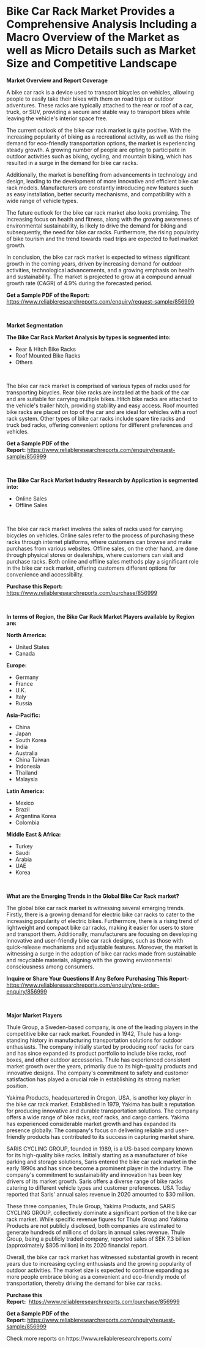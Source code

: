 <p><h1>Bike Car Rack Market Provides a Comprehensive Analysis Including a Macro Overview of the Market as well as Micro Details such as Market Size and Competitive Landscape</h1></p><p><strong>Market Overview and Report Coverage</strong></p>
<p><p>A bike car rack is a device used to transport bicycles on vehicles, allowing people to easily take their bikes with them on road trips or outdoor adventures. These racks are typically attached to the rear or roof of a car, truck, or SUV, providing a secure and stable way to transport bikes while leaving the vehicle's interior space free.</p><p>The current outlook of the bike car rack market is quite positive. With the increasing popularity of biking as a recreational activity, as well as the rising demand for eco-friendly transportation options, the market is experiencing steady growth. A growing number of people are opting to participate in outdoor activities such as biking, cycling, and mountain biking, which has resulted in a surge in the demand for bike car racks.</p><p>Additionally, the market is benefiting from advancements in technology and design, leading to the development of more innovative and efficient bike car rack models. Manufacturers are constantly introducing new features such as easy installation, better security mechanisms, and compatibility with a wide range of vehicle types.</p><p>The future outlook for the bike car rack market also looks promising. The increasing focus on health and fitness, along with the growing awareness of environmental sustainability, is likely to drive the demand for biking and subsequently, the need for bike car racks. Furthermore, the rising popularity of bike tourism and the trend towards road trips are expected to fuel market growth.</p><p>In conclusion, the bike car rack market is expected to witness significant growth in the coming years, driven by increasing demand for outdoor activities, technological advancements, and a growing emphasis on health and sustainability. The market is projected to grow at a compound annual growth rate (CAGR) of 4.9% during the forecasted period.</p></p>
<p><strong>Get a Sample PDF of the Report:</strong> <a href="https://www.reliableresearchreports.com/enquiry/request-sample/856999">https://www.reliableresearchreports.com/enquiry/request-sample/856999</a></p>
<p>&nbsp;</p>
<p><strong>Market Segmentation</strong></p>
<p><strong>The Bike Car Rack Market Analysis by types is segmented into:</strong></p>
<p><ul><li>Rear & Hitch Bike Racks</li><li>Roof Mounted Bike Racks</li><li>Others</li></ul></p>
<p>&nbsp;</p>
<p><p>The bike car rack market is comprised of various types of racks used for transporting bicycles. Rear bike racks are installed at the back of the car and are suitable for carrying multiple bikes. Hitch bike racks are attached to the vehicle's trailer hitch, providing stability and easy access. Roof mounted bike racks are placed on top of the car and are ideal for vehicles with a roof rack system. Other types of bike car racks include spare tire racks and truck bed racks, offering convenient options for different preferences and vehicles.</p></p>
<p><strong>Get a Sample PDF of the Report:</strong>&nbsp;<a href="https://www.reliableresearchreports.com/enquiry/request-sample/856999">https://www.reliableresearchreports.com/enquiry/request-sample/856999</a></p>
<p>&nbsp;</p>
<p><strong>The Bike Car Rack Market Industry Research by Application is segmented into:</strong></p>
<p><ul><li>Online Sales</li><li>Offline Sales</li></ul></p>
<p>&nbsp;</p>
<p><p>The bike car rack market involves the sales of racks used for carrying bicycles on vehicles. Online sales refer to the process of purchasing these racks through internet platforms, where customers can browse and make purchases from various websites. Offline sales, on the other hand, are done through physical stores or dealerships, where customers can visit and purchase racks. Both online and offline sales methods play a significant role in the bike car rack market, offering customers different options for convenience and accessibility.</p></p>
<p><strong>Purchase this Report:</strong>&nbsp; <a href="https://www.reliableresearchreports.com/purchase/856999">https://www.reliableresearchreports.com/purchase/856999</a></p>
<p>&nbsp;</p>
<p><strong>In terms of Region, the Bike Car Rack Market Players available by Region are:</strong></p>
<p>
    <p> <strong> North America: </strong>
        <ul>
            <li>United States</li>
            <li>Canada</li>
        </ul>
        </p> 
    <p> <strong> Europe: </strong>
        <ul>
            <li>Germany</li>
            <li>France</li>
            <li>U.K.</li>
            <li>Italy</li>
            <li>Russia</li>
        </ul>
        </p> 
    <p> <strong> Asia-Pacific: </strong>
        <ul>
            <li>China</li>
            <li>Japan</li>
            <li>South Korea</li>
            <li>India</li>
            <li>Australia</li>
            <li>China Taiwan</li>
            <li>Indonesia</li>
            <li>Thailand</li>
            <li>Malaysia</li>
        </ul>
        </p> 
    <p> <strong> Latin America: </strong>
        <ul>
            <li>Mexico</li>
            <li>Brazil</li>
            <li>Argentina Korea</li>
            <li>Colombia</li>
        </ul>
        </p> 
    <p> <strong> Middle East & Africa: </strong>
        <ul>
            <li>Turkey</li>
            <li>Saudi</li>
            <li>Arabia</li>
            <li>UAE</li>
            <li>Korea</li>
        </ul>
    </p>
    </p>
<p>&nbsp;</p>
<p><strong>What are the Emerging Trends in the Global Bike Car Rack market?</strong></p>
<p><p>The global bike car rack market is witnessing several emerging trends. Firstly, there is a growing demand for electric bike car racks to cater to the increasing popularity of electric bikes. Furthermore, there is a rising trend of lightweight and compact bike car racks, making it easier for users to store and transport them. Additionally, manufacturers are focusing on developing innovative and user-friendly bike car rack designs, such as those with quick-release mechanisms and adjustable features. Moreover, the market is witnessing a surge in the adoption of bike car racks made from sustainable and recyclable materials, aligning with the growing environmental consciousness among consumers.</p></p>
<p><strong>Inquire or Share Your Questions If Any Before Purchasing This Report</strong>- <a href="https://www.reliableresearchreports.com/enquiry/pre-order-enquiry/856999">https://www.reliableresearchreports.com/enquiry/pre-order-enquiry/856999</a></p>
<p>&nbsp;</p>
<p><strong>Major Market Players</strong></p>
<p><p>Thule Group, a Sweden-based company, is one of the leading players in the competitive bike car rack market. Founded in 1942, Thule has a long-standing history in manufacturing transportation solutions for outdoor enthusiasts. The company initially started by producing roof racks for cars and has since expanded its product portfolio to include bike racks, roof boxes, and other outdoor accessories. Thule has experienced consistent market growth over the years, primarily due to its high-quality products and innovative designs. The company's commitment to safety and customer satisfaction has played a crucial role in establishing its strong market position.</p><p>Yakima Products, headquartered in Oregon, USA, is another key player in the bike car rack market. Established in 1979, Yakima has built a reputation for producing innovative and durable transportation solutions. The company offers a wide range of bike racks, roof racks, and cargo carriers. Yakima has experienced considerable market growth and has expanded its presence globally. The company's focus on delivering reliable and user-friendly products has contributed to its success in capturing market share.</p><p>SARIS CYCLING GROUP, founded in 1989, is a US-based company known for its high-quality bike racks. Initially starting as a manufacturer of bike parking and storage solutions, Saris entered the bike car rack market in the early 1990s and has since become a prominent player in the industry. The company's commitment to sustainability and innovation has been key drivers of its market growth. Saris offers a diverse range of bike racks catering to different vehicle types and customer preferences. USA Today reported that Saris' annual sales revenue in 2020 amounted to $30 million.</p><p>These three companies, Thule Group, Yakima Products, and SARIS CYCLING GROUP, collectively dominate a significant portion of the bike car rack market. While specific revenue figures for Thule Group and Yakima Products are not publicly disclosed, both companies are estimated to generate hundreds of millions of dollars in annual sales revenue. Thule Group, being a publicly traded company, reported sales of SEK 7.3 billion (approximately $805 million) in its 2020 financial report.</p><p>Overall, the bike car rack market has witnessed substantial growth in recent years due to increasing cycling enthusiasts and the growing popularity of outdoor activities. The market size is expected to continue expanding as more people embrace biking as a convenient and eco-friendly mode of transportation, thereby driving the demand for bike car racks.</p></p>
<p><strong>Purchase this Report:</strong>&nbsp;&nbsp;<a href="https://www.reliableresearchreports.com/purchase/856999">https://www.reliableresearchreports.com/purchase/856999</a></p>
<p></p>
<p><strong>Get a Sample PDF of the Report:</strong>&nbsp;<a href="https://www.reliableresearchreports.com/enquiry/request-sample/856999">https://www.reliableresearchreports.com/enquiry/request-sample/856999</a></p>
<p>Check more reports on https://www.reliableresearchreports.com/</p>